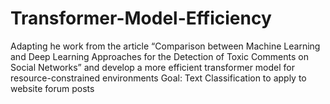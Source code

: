 # Transformer-Model-Efficiency

Adapting he work from the article “Comparison between Machine Learning and Deep Learning Approaches for the Detection of Toxic Comments on Social Networks” and develop a more efficient transformer model for resource-constrained environments
Goal: Text Classification to apply to website forum posts
